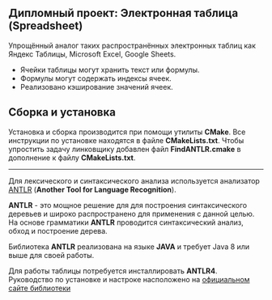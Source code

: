 ## Дипломный проект: Электронная таблица (Spreadsheet)

Упрощённый аналог таких распространённых электронных таблиц как Яндекс Таблицы, Microsoft Excel, Google Sheets.

- Ячейки таблицы могут хранить текст или формулы.
- Формулы могут содержать индексы ячеек.
- Реализовано кэширование значений ячеек.

## Сборка и установка
Установка и сборка производится при помощи утилиты **CMake**. Все инструкции по установке находятся в файле **CMakeLists.txt**. Чтобы упростить задачу линковщику добавлен файл **FindANTLR.cmake** в дополнение к файлу **CMakeLists.txt**.
___
Для лексического и синтаксического анализа используется анализатор [ANTLR](https://www.antlr.org/) (**Another Tool for Language Recognition**).

**ANTLR** - это мощное решение для для построения синтаксического деревьев и широко распространено для применения с данной целью. На основе грамматики **ANTLR** проводится синтаксический анализ, обход и построение дерева.

Библиотека **ANTLR** реализована на языке **JAVA** и требует Java 8 или выше для своей работы.

Для работы таблицы потребуется инсталлировать **ANTLR4**. Руководство по установке и настроке насположено на [официальном сайте библиотеки](https://www.antlr.org/)
